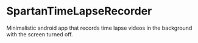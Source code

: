 SpartanTimeLapseRecorder
========================

Minimalistic android app that records time lapse videos in the background with the screen turned off. 
